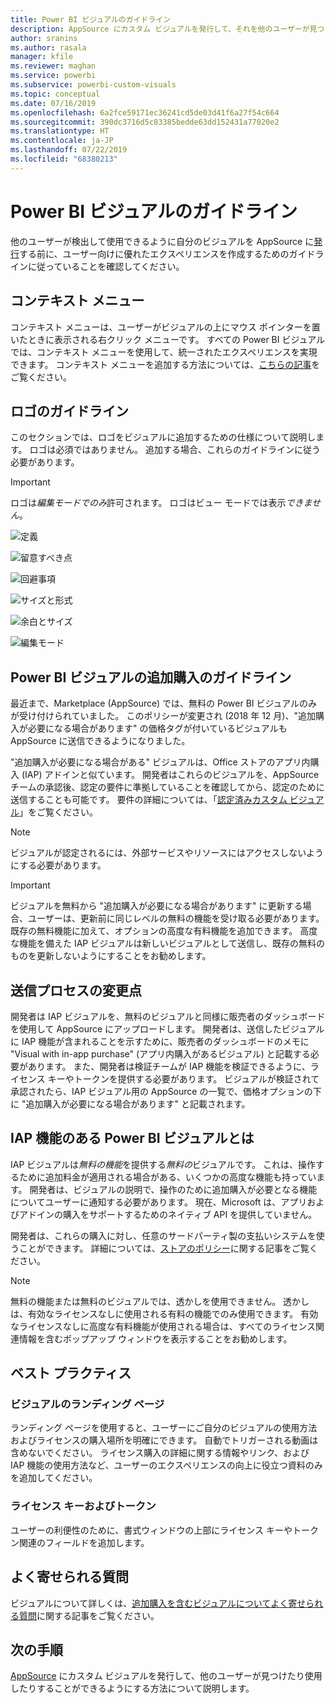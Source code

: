 ```yaml
---
title: Power BI ビジュアルのガイドライン
description: AppSource にカスタム ビジュアルを発行して、それを他のユーザーが見つけたり、購入して使用できるようにする方法について説明します。
author: sranins
ms.author: rasala
manager: kfile
ms.reviewer: maghan
ms.service: powerbi
ms.subservice: powerbi-custom-visuals
ms.topic: conceptual
ms.date: 07/16/2019
ms.openlocfilehash: 6a2fce59171ec36241cd5de03d41f6a27f54c664
ms.sourcegitcommit: 390dc3716d5c83385bedde63dd152431a77020e2
ms.translationtype: HT
ms.contentlocale: ja-JP
ms.lasthandoff: 07/22/2019
ms.locfileid: "68380213"
---
```

# <a name="guidelines-for-power-bi-visuals"></a>Power BI ビジュアルのガイドライン
他のユーザーが検出して使用できるように自分のビジュアルを AppSource に[発行](https://docs.microsoft.com/power-bi/developer/office-store)する前に、ユーザー向けに優れたエクスペリエンスを作成するためのガイドラインに従っていることを確認してください。 

## <a name="context-menu"></a>コンテキスト メニュー
コンテキスト メニューは、ユーザーがビジュアルの上にマウス ポインターを置いたときに表示される右クリック メニューです。
すべての Power BI ビジュアルでは、コンテキスト メニューを使用して、統一されたエクスペリエンスを実現できます。 コンテキスト メニューを追加する方法については、[こちらの記事](https://github.com/Microsoft/PowerBI-visuals/blob/gh-pages/tutorials/building-bar-chart/adding-context-menu-to-the-bar.md)をご覧ください。


## <a name="logo-guidelines"></a>ロゴのガイドライン

このセクションでは、ロゴをビジュアルに追加するための仕様について説明します。 ロゴは必須ではありません。 追加する場合、これらのガイドラインに従う必要があります。 

> [!IMPORTANT]
> ロゴは*編集モードでのみ*許可されます。 ロゴはビュー モードでは表示*できません*。

![定義](media/guidelines-powerbi-visuals/definitions.png)

![留意すべき点](media/guidelines-powerbi-visuals/things-to-keep-in-mind.png)

![回避事項](media/guidelines-powerbi-visuals/things-to-avoid.png)

![サイズと形式](media/guidelines-powerbi-visuals/size-and-format.png)

![余白とサイズ](media/guidelines-powerbi-visuals/margins-and-sizes.png)

![編集モード](media/guidelines-powerbi-visuals/logos-in-edit-mode.png)


## <a name="guidelines-for-power-bi-visuals-with-additional-purchases"></a>Power BI ビジュアルの追加購入のガイドライン

最近まで、Marketplace (AppSource) では、無料の Power BI ビジュアルのみが受け付けられていました。 このポリシーが変更され (2018 年 12 月)、"追加購入が必要になる場合があります" の価格タグが付いているビジュアルも AppSource に送信できるようになりました。 

"追加購入が必要になる場合がある" ビジュアルは、Office ストアのアプリ内購入 (IAP) アドインと似ています。 開発者はこれらのビジュアルを、AppSource チームの承認後、認定の要件に準拠していることを確認してから、認定のために送信することも可能です。 要件の詳細については、「[認定済みカスタム ビジュアル](../power-bi-custom-visuals-certified.md)」をご覧ください。

> [!NOTE]
> ビジュアルが認定されるには、外部サービスやリソースにはアクセスしないようにする必要があります。

>[!IMPORTANT]  
> ビジュアルを無料から "追加購入が必要になる場合があります" に更新する場合、ユーザーは、更新前に同じレベルの無料の機能を受け取る必要があります。 既存の無料機能に加えて、オプションの高度な有料機能を追加できます。 高度な機能を備えた IAP ビジュアルは新しいビジュアルとして送信し、既存の無料のものを更新しないようにすることをお勧めします。

## <a name="what-changed-in-the-submission-process"></a>送信プロセスの変更点

開発者は IAP ビジュアルを、無料のビジュアルと同様に販売者のダッシュボードを使用して AppSource にアップロードします。 開発者は、送信したビジュアルに IAP 機能が含まれることを示すために、販売者のダッシュボードのメモに "Visual with in-app purchase" (アプリ内購入があるビジュアル) と記載する必要があります。 また、開発者は検証チームが IAP 機能を検証できるように、ライセンス キーやトークンを提供する必要があります。 ビジュアルが検証されて承認されたら、IAP ビジュアル用の AppSource の一覧で、価格オプションの下に "追加購入が必要になる場合があります" と記載されます。

## <a name="what-is-a-power-bi-visual-with-iap-features"></a>IAP 機能のある Power BI ビジュアルとは

IAP ビジュアルは*無料の機能*を提供する*無料の*ビジュアルです。 これは、操作するために追加料金が適用される場合がある、いくつかの高度な機能も持っています。 開発者は、ビジュアルの説明で、操作のために追加購入が必要となる機能についてユーザーに通知する必要があります。 現在、Microsoft は、アプリおよびアドインの購入をサポートするためのネイティブ API を提供していません。

開発者は、これらの購入に対し、任意のサードパーティ製の支払いシステムを使うことができます。 詳細については、[ストアのポリシー](https://docs.microsoft.com/office/dev/store/validation-policies#2-apps-or-add-ins-can-display-certain-ads)に関する記事をご覧ください。

> [!NOTE]
> 無料の機能または無料のビジュアルでは、透かしを使用できません。 透かしは、有効なライセンスなしに使用される有料の機能でのみ使用できます。 有効なライセンスなしに高度な有料機能が使用される場合は、すべてのライセンス関連情報を含むポップアップ ウィンドウを表示することをお勧めします。  


## <a name="best-practices"></a>ベスト プラクティス

### <a name="visual-landing-page"></a>ビジュアルのランディング ページ

ランディング ページを使用すると、ユーザーにご自分のビジュアルの使用方法およびライセンスの購入場所を明確にできます。 自動でトリガーされる動画は含めないでください。 ライセンス購入の詳細に関する情報やリンク、および IAP 機能の使用方法など、ユーザーのエクスペリエンスの向上に役立つ資料のみを追加してください。

### <a name="license-key-and-token"></a>ライセンス キーおよびトークン

ユーザーの利便性のために、書式ウィンドウの上部にライセンス キーやトークン関連のフィールドを追加します。

## <a name="faq"></a>よく寄せられる質問

ビジュアルについて詳しくは、[追加購入を含むビジュアルについてよく寄せられる質問](https://docs.microsoft.com/power-bi/power-bi-custom-visuals-faq#visuals-with-additional-purchases)に関する記事をご覧ください。

## <a name="next-steps"></a>次の手順

[AppSource](office-store.md) にカスタム ビジュアルを発行して、他のユーザーが見つけたり使用したりすることができるようにする方法について説明します。
